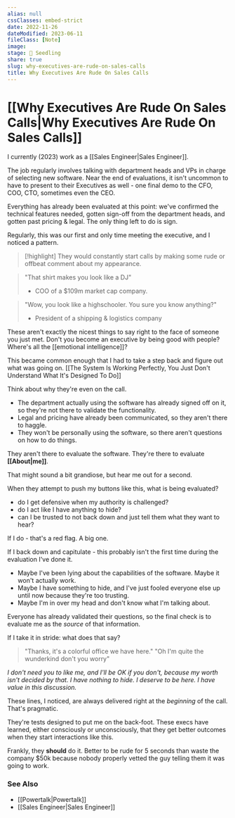 ```yaml
---
alias: null
cssClasses: embed-strict
date: 2022-11-26
dateModified: 2023-06-11
fileClass: [Note]
image: 
stage: 🌱 Seedling
share: true
slug: why-executives-are-rude-on-sales-calls
title: Why Executives Are Rude On Sales Calls
---
```


# [[Why Executives Are Rude On Sales Calls|Why Executives Are Rude On Sales Calls]]

I currently (2023) work as a [[Sales Engineer|Sales Engineer]].

The job regularly involves talking with department heads and VPs in charge of selecting new software. Near the end of evaluations, it isn't uncommon to have to present to their Executives as well - one final demo to the CFO, COO, CTO, sometimes even the CEO. 

Everything has already been evaluated at this point: we've confirmed the technical features needed, gotten sign-off from the department heads, and gotten past pricing & legal. The only thing left to do is sign.

Regularly, this was our first and only time meeting the executive, and I noticed a pattern.

>[!highlight] They would constantly start calls by making some rude or offbeat comment about my appearance.

> "That shirt makes you look like a DJ" 
> - COO of a $109m market cap company.

> "Wow, you look like a highschooler. You sure you know anything?" 
> - President of a shipping & logistics company 

These aren't exactly the nicest things to say right to the face of someone you just met. Don't you become an executive by being good with people? Where's all the [[emotional intelligence]]?

This became common enough that I had to take a step back and figure out what was going on. [[The System Is Working Perfectly, You Just Don't Understand What It's Designed To Do]]

Think about why they're even on the call.
- The department actually using the software has already signed off on it, so they're not there to validate the functionality.
- Legal and pricing have already been communicated, so they aren't there to haggle.
- They won't be personally using the software, so there aren't questions on how to do things.

They aren't there to evaluate the software. They're there to evaluate **[[About|me]]**. 

That might sound a bit grandiose, but hear me out for a second.

When they attempt to push my buttons like this, what is being evaluated?
- do I get defensive when my authority is challenged?
- do I act like I have anything to hide?
- can I be trusted to not back down and just tell them what they want to hear?

If I do - that's a red flag. A big one.

If I back down and capitulate - this probably isn't the first time during the evaluation I've done it.
- Maybe I've been lying about the capabilities of the software. Maybe it won't actually work. 
- Maybe I have something to hide, and I've just fooled everyone else up until now because they're too trusting. 
- Maybe I'm in over my head and don't know what I'm talking about.

Everyone has already validated their questions, so the final check is to evaluate me as the _source_ of that information.

If I take it in stride: what does that say?

> "Thanks, it's a colorful office we have here."
> "Oh I'm quite the wunderkind don't you worry"

_I don't need you to like me, and I'll be OK if you don't, because my worth isn't decided by that. I have nothing to hide. I deserve to be here. I have value in this discussion._

These lines, I noticed, are always delivered right at the _beginning_ of the call. That's pragmatic. 

They're tests designed to put me on the back-foot. These execs have learned, either consciously or unconsciously, that they get better outcomes when they start interactions like this. 

Frankly, they **should** do it. Better to be rude for 5 seconds than waste the company $50k because nobody properly vetted the guy telling them it was going to work.

### See Also

- [[Powertalk|Powertalk]]
- [[Sales Engineer|Sales Engineer]]
